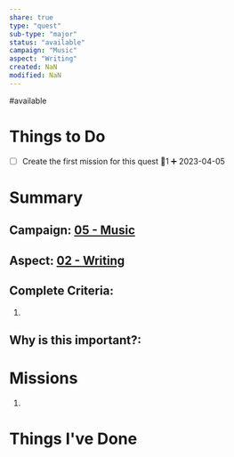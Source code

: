 ```yaml
---
share: true
type: "quest"
sub-type: "major"
status: "available"
campaign: "Music"
aspect: "Writing"
created: NaN 
modified: NaN
---
```

  
#available 
# Things to Do
- [ ] Create the first mission for this quest 🥄1 ➕ 2023-04-05
# Summary
## Campaign: [05 - Music](./05%20-%20Music.md)
## Aspect: [02 - Writing](./02%20-%20Writing.md)

## Complete Criteria:
1. 

## Why is this important?:

# Missions
1.

# Things I've Done
